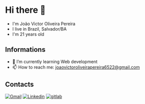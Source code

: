# Hi there 👋
- I'm João Victor Oliveira Pereira
- I live in Brazil, Salvador/BA
- I'm 21 years old

## Informations

- 🌱 I’m currently learning Web development
- 📫 How to reach me: joaovictoroliveirapereira6522@gmail.com

## Contacts

[![Gmail](https://img.shields.io/badge/-Gmail-c14438?style=for-the-badge&logo=Gmail&logoColor=white&link=mailto:joaovictoroliveirapereira6522@gmail.com)](mailto:joaovictoroliveirapereira6522@gmail.com)
[![Linkedin](https://img.shields.io/badge/LinkedIn-blue?style=for-the-badge&logo=Linkedin)](https://www.linkedin.com/in/jo%C3%A3o-victor-oliveira-pereira-63420b158/)
[![gitlab](https://img.shields.io/badge/gitlab-orange?style=for-the-badge&logo=gitlab)](https://gitlab.com/joaoquinto)


<!--
**joaoquinto/joaoquinto** is a ✨ _special_ ✨ repository because its `README.md` (this file) appears on your GitHub profile.

Here are some ideas to get you started:

- 🔭 I’m currently working on ...
- 👯 I’m looking to collaborate on ...
- 🤔 I’m looking for help with ...
- 💬 Ask me about ...
- 📫 How to reach me: ...
- 😄 Pronouns: ...
- ⚡ Fun fact: ...
-->
